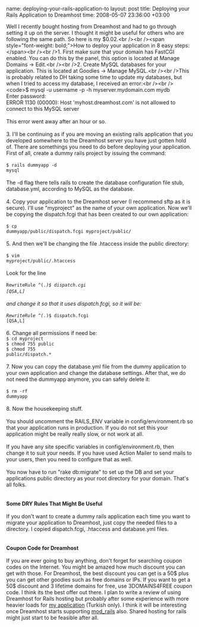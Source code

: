 name: deploying-your-rails-application-to
layout: post
title: Deploying your Rails Application to Dreamhost
time: 2008-05-07 23:36:00 +03:00

Well I recently bought hosting from Dreamhost and had to go through setting it up on the server. I thought it might be useful for others who are following the same path. So here is my $0.02.<br /><br /><span style="font-weight: bold;">How to deploy your application in 8 easy steps:</span><br /><br />1. First make sure that your domain has FastCGI enabled. You can do this by the panel, this option is located at Manage Domains -> Edit.<br /><br />2. Create MySQL databases for your application. This is located at Goodies -> Manage MySQL.<br /><br />This is probably related to DH taking some time to update my databases, but when I tried to access my database, I received an error:<br /><br /><code>$  mysql -u username -p -h myserver.mydomain.com mydb<br />Enter password:<br />ERROR 1130 (00000): Host 'myhost.dreamhost.com' is not allowed to connect to this MySQL server</code><br /><br />This error went away after an hour or so.<br /><br />3. I'll be continuing as if you are moving an existing rails application that you developed somewhere to the Dreamhost server you have just gotten hold of. There are somethings you need to do before deploying your application. First of all, create a dummy rails project by issuing the command:<br /><br /><code>$ rails dummyapp -d mysql</code><br /><br />The -d flag there tells rails to create the database configuration file stub, database.yml, according to MySQL as the database.<br /><br />4. Copy your application to the Dreamhost server (I recommend sftp as it is secure). I'll use "myproject" as the name of your own application. Now we'll be copying the dispatch.fcgi that has been created to our own application:<br /><br /><code>$ cp dummyapp/public/dispatch.fcgi myproject/public/</code><br /><br />5. And then we'll be changing the file .htaccess inside the public directory:<br /><br /><code>$ vim myproject/public/.htaccess</code><br /><br />Look for the line<br /><br /><code>RewriteRule ^(.*)$ dispatch.cgi [QSA,L]</code><br /><br />and change it so that it uses dispatch.fcgi, so it will be:<br /><br /><code>RewriteRule ^(.*)$ dispatch.fcgi [QSA,L]</code><br /><br />6. Change all permissions if need be:<br /><code>$ cd myproject<br />$ chmod 755 public<br />$ chmod 755 public/dispatch.*</code><br /><br />7. Now you can copy the database.yml file from the dummy application to your own application and change the database settings. After that, we do not need the dummyapp anymore, you can safely delete it:<br /><br /><code>$ rm -rf dummyapp</code><br /><br />8. Now the housekeeping stuff.<br /><br />You should uncomment the RAILS_ENV variable in config/environment.rb so that your application runs in production. If you do not set this your application might be really really slow, or not work at all.<br /><br />If you have any site specific variables in config/environment.rb, then change it to suit your needs. If you have used Action Mailer to send mails to your users, then you need to configure that as well.<br /><br />You now have to run "rake db:migrate" to set up the DB and set your applications public directory as your root directory for your domain. That's all folks.<br /><br /><br /><span style="font-weight: bold;">Some DRY Rules That Might Be Useful</span><br /><br />If you don't want to create a dummy rails application each time you want to migrate your application to Dreamhost, just copy the needed files to a directory. I copied dispatch.fcgi, .htaccess and database.yml files.<br /><br /><br /><span style="font-weight: bold;">Coupon Code for Dreamhost</span><br /><br />If you are ever going to buy anything, don't forget for searching coupon codes on the Internet. You might be amazed how much discount you can get with those. For Dreamhost, the best discount you can get is a 50$ plus you can get other goodies such as free domains or IPs. If you want to get a 50$ discount and 3 lifetime domains for free, use 3DOMAINS4FREE coupon code. I think its the best offer out there. I plan to write a review of using Dreamhost for Rails hosting but probably after some experience with more heavier loads for <a href="http://www.saklabana.com/">my application</a> (Turkish only). I think it will be interesting once Dreamhost starts supporting <a href="http://www.modrails.com/">mod_rails</a> also. Shared hosting for rails might just start to be feasible after all.
